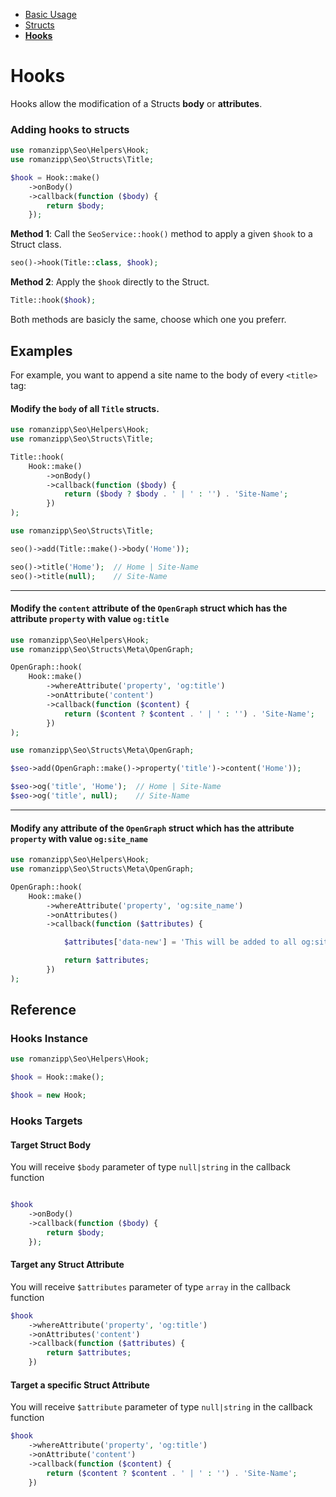 - [Basic Usage](index.md)
- [Structs](structs.md)
- **[Hooks](hooks.md)**

# Hooks

Hooks allow the modification of a Structs **body** or **attributes**.

### Adding hooks to structs

```php
use romanzipp\Seo\Helpers\Hook;
use romanzipp\Seo\Structs\Title;

$hook = Hook::make()
    ->onBody()
    ->callback(function ($body) {
        return $body;
    });
```

**Method 1**: Call the `SeoService::hook()` method to apply a given `$hook` to a Struct class.

```php
seo()->hook(Title::class, $hook);
```

**Method 2**: Apply the `$hook` directly to the Struct.

```php
Title::hook($hook);
```

Both methods are basicly the same, choose which one you preferr.

## Examples

For example, you want to append a site name to the body of every `<title>` tag:

#### Modify the `body` of all `Title` structs.

```php
use romanzipp\Seo\Helpers\Hook;
use romanzipp\Seo\Structs\Title;

Title::hook(
    Hook::make()
        ->onBody()
        ->callback(function ($body) {
            return ($body ? $body . ' | ' : '') . 'Site-Name';
        })
);
```

```php
use romanzipp\Seo\Structs\Title;

seo()->add(Title::make()->body('Home'));

seo()->title('Home');  // Home | Site-Name
seo()->title(null);    // Site-Name
```

----

#### Modify the `content` attribute of the `OpenGraph` struct which has the attribute `property` with value `og:title`

```php
use romanzipp\Seo\Helpers\Hook;
use romanzipp\Seo\Structs\Meta\OpenGraph;

OpenGraph::hook(
    Hook::make()
        ->whereAttribute('property', 'og:title')
        ->onAttribute('content')
        ->callback(function ($content) {
            return ($content ? $content . ' | ' : '') . 'Site-Name';
        })
);
```

```php
use romanzipp\Seo\Structs\Meta\OpenGraph;

$seo->add(OpenGraph::make()->property('title')->content('Home'));

$seo->og('title', 'Home');  // Home | Site-Name
$seo->og('title', null);    // Site-Name
```

----

#### Modify any attribute of the `OpenGraph` struct which has the attribute `property` with value `og:site_name`

```php
use romanzipp\Seo\Helpers\Hook;
use romanzipp\Seo\Structs\Meta\OpenGraph;

OpenGraph::hook(
    Hook::make()
        ->whereAttribute('property', 'og:site_name')
        ->onAttributes()
        ->callback(function ($attributes) {

            $attributes['data-new'] = 'This will be added to all og:site_name meta tags';

            return $attributes;
        })
);
```

## Reference

### Hooks Instance

```php
use romanzipp\Seo\Helpers\Hook;

$hook = Hook::make();

$hook = new Hook;
```

### Hooks Targets

#### Target Struct Body

You will receive `$body` parameter of type `null|string` in the callback function

```php

$hook
    ->onBody()
    ->callback(function ($body) {
        return $body;
    });
```

#### Target any Struct Attribute

You will receive `$attributes` parameter of type `array` in the callback function

```php
$hook
    ->whereAttribute('property', 'og:title')
    ->onAttributes('content')
    ->callback(function ($attributes) {
        return $attributes;
    })
```

#### Target a specific Struct Attribute

You will receive `$attribute` parameter of type `null|string` in the callback function

```php
$hook
    ->whereAttribute('property', 'og:title')
    ->onAttribute('content')
    ->callback(function ($content) {
        return ($content ? $content . ' | ' : '') . 'Site-Name';
    })
```
